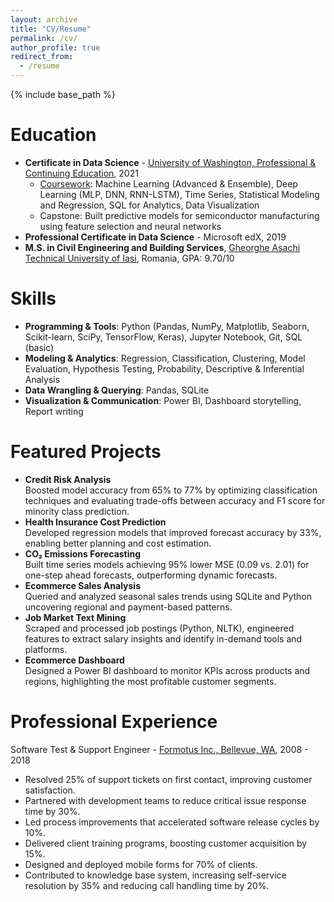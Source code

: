 ```yaml
---
layout: archive
title: "CV/Resume"
permalink: /cv/
author_profile: true
redirect_from:
  - /resume
---
```


{% include base_path %}

Education
======
* **Certificate in Data Science** - [University of Washington, Professional & Continuing Education](https://www.pce.uw.edu/certificates/data-science), 2021
  * [Coursework](https://github.com/ciDSproj/coursework): Machine Learning (Advanced & Ensemble), Deep Learning (MLP, DNN, RNN-LSTM), Time Series, Statistical Modeling and Regression, SQL for Analytics, Data Visualization
  * Capstone: Built predictive models for semiconductor manufacturing using feature selection and neural networks
* **Professional Certificate in Data Science** - Microsoft edX, 2019
* **M.S. in Civil Engineering and Building Services**, [Gheorghe Asachi Technical University of Iasi](https://www.tuiasi.ro/?lang=en), Romania, GPA: 9.70/10

Skills
======
* **Programming & Tools**: Python (Pandas, NumPy, Matplotlib, Seaborn, Scikit-learn, SciPy, TensorFlow, Keras), Jupyter Notebook, Git, SQL (basic)
* **Modeling & Analytics**: Regression, Classification, Clustering, Model Evaluation, Hypothesis Testing, Probability, Descriptive & Inferential Analysis
* **Data Wrangling & Querying**: Pandas, SQLite
* **Visualization & Communication**: Power BI, Dashboard storytelling, Report writing

Featured Projects
======
* **Credit Risk Analysis**<br/>
Boosted model accuracy from 65% to 77% by optimizing classification techniques and evaluating trade-offs between accuracy and F1 score for minority class prediction.
* **Health Insurance Cost Prediction**<br/>
Developed regression models that improved forecast accuracy by 33%, enabling better planning and cost estimation.
* **CO₂ Emissions Forecasting**<br/>
Built time series models achieving 95% lower MSE (0.09 vs. 2.01) for one-step ahead forecasts, outperforming dynamic forecasts. 
* **Ecommerce Sales Analysis**<br/>
Queried and analyzed seasonal sales trends using SQLite and Python uncovering regional and payment-based patterns.
* **Job Market Text Mining**<br/>
Scraped and processed job postings (Python, NLTK), engineered features to extract salary insights and identify in-demand tools and platforms.
* **Ecommerce Dashboard**<br/>
Designed a Power BI dashboard to monitor KPIs across products and regions, highlighting the most profitable customer segments.

Professional Experience
======
Software Test & Support Engineer - [Formotus Inc., Bellevue, WA](https://www.softwareadvice.com/home-inspections/formotus-profile/), 2008 - 2018
* Resolved 25% of support tickets on first contact, improving customer satisfaction.
* Partnered with development teams to reduce critical issue response time by 30%.
* Led process improvements that accelerated software release cycles by 10%.
* Delivered client training programs, boosting customer acquisition by 15%.
* Designed and deployed mobile forms for 70% of clients.
* Contributed to knowledge base system, increasing self-service resolution by 35% and reducing call handling time by 20%.
